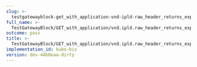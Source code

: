 ```yaml
---
slug: >-
  testgatewayblock-get_with_application-vnd-ipld-raw_header_returns_expected_response_headers-header_x-content-type-options
full_name: >-
  TestGatewayBlock/GET_with_application/vnd.ipld.raw_header_returns_expected_response_headers/Header_X-Content-Type-Options
outcome: pass
title: >-
  TestGatewayBlock/GET_with_application/vnd.ipld.raw_header_returns_expected_response_headers/Header_X-Content-Type-Options
implementation_id: kubo-bis
version: dev-44b0eaa-dirty
---
```


